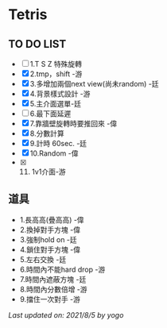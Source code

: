 # Tetris

## TO DO LIST
- [ ] 1.T S Z 特殊旋轉 
- [x] 2.tmp，shift -游
- [x] 3.多增加兩個next view(尚未random) -廷
- [x] 4.背景樣式設計 -游 
- [x] 5.主介面選單-廷
- [ ] 6.最下面延遲
- [X] 7.靠牆壁旋轉時要推回來 -偉
- [X] 8.分數計算 
- [x] 9.計時 60sec. -廷
- [x] 10.Random -偉
- [x] 11. 1v1介面-游

## 道具
- 1.長高高(疊高高) -偉
- 2.換掉對手方塊 -偉
- 3.強制hold on -廷
- 4.鎖住對手方塊 -偉
- 5.左右交換 -廷
- 6.時間內不能hard drop -游
- 7.時間內遮蔽方塊 -廷
- 8.時間內分數倍增 -游
- 9.擋住一次對手 -游

*Last updated on: 2021/8/5 by yogo*
